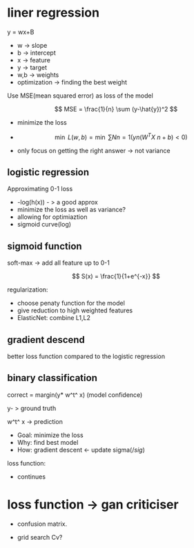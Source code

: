 # liner regression

y = wx+B

- w -> slope
- b -> intercept
- x -> feature
- y -> target
- w,b -> weights
- optimization -> finding the best weight



Use MSE(mean squared error) as loss of the model

$$ MSE = \frac{1}{n} \sum (y-\hat{y})^2 $$



- minimize the loss
- $$ \min\ L(w,b) = \min\ \sum{N}{n=1}(yn(W^{T}X~{n}+b) <0)$$

- only focus on getting the right answer -> not variance



## logistic regression

Approximating 0-1 loss

- -log(h(x)) - > a good approx
- minimize the loss as well as variance?
- allowing for optimiaztion
- sigmoid curve(log)

## sigmoid function

soft-max -> add all feature up to 0-1

$$ S(x) = \frac{1}{1+e^{-x}} $$



regularization:

- choose penaty function for the model
- give reduction to high weighted features
- ElasticNet: combine L1,L2



## gradient descend

better loss function compared to the logistic regression



## binary classification

correct = margin(y* w^t^ x)  (model confidence)

y- > ground truth

w^t^ x -> prediction



- Goal: minimize the loss
- Why: find best model
- How: gradient descent <- update sigma($/sig$)

loss function:

- continues





# loss function -> gan criticiser

- confusion matrix.

- grid search Cv?


